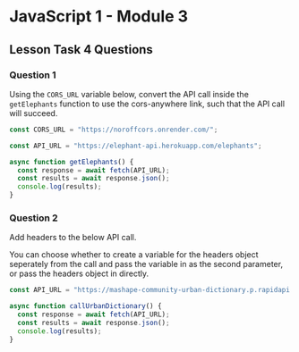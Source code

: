 # JavaScript 1 - Module 3

## Lesson Task 4 Questions

### Question 1

Using the `CORS_URL` variable below, convert the API call inside the `getElephants` function to use the cors-anywhere link, such that the API call will succeed.

```js
const CORS_URL = "https://noroffcors.onrender.com/";
```

```js
const API_URL = "https://elephant-api.herokuapp.com/elephants";

async function getElephants() {
  const response = await fetch(API_URL);
  const results = await response.json();
  console.log(results);
}
```

### Question 2

Add headers to the below API call.

You can choose whether to create a variable for the headers object seperately from the call and pass the variable in as the second parameter, or pass the headers object in directly.

```js
const API_URL = "https://mashape-community-urban-dictionary.p.rapidapi.com/define?term=wat";

async function callUrbanDictionary() {
  const response = await fetch(API_URL);
  const results = await response.json();
  console.log(results);
}
```
